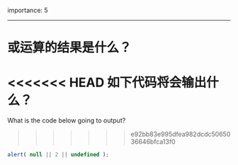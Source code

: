 importance: 5

---

# 或运算的结果是什么？

<<<<<<< HEAD
如下代码将会输出什么？
=======
What is the code below going to output?
>>>>>>> e92bb83e995dfea982dcdc5065036646bfca13f0

```js
alert( null || 2 || undefined );
```

